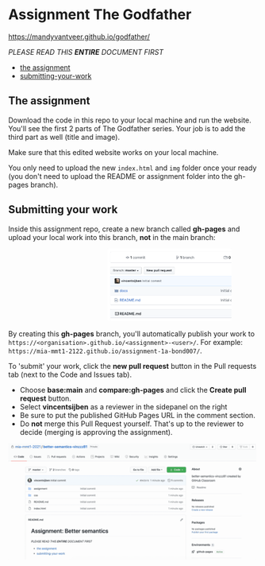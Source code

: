 # Assignment The Godfather
https://mandyvantveer.github.io/godfather/

*PLEASE READ THIS **ENTIRE** DOCUMENT FIRST*

* [the assignment](#the-assignment)
* [submitting-your-work](#submitting-your-work)


## The assignment

Download the code in this repo to your local machine and run the website. You'll see the first 2 parts of The Godfather series. Your job is to add the third part as well (title and image).

Make sure that this edited website works on your local machine. 

You only need to upload the new ```index.html``` and ```img``` folder once your ready (you don't need to upload the README or assignment folder into the gh-pages branch).

## Submitting your work
Inside this assignment repo, create a new branch called **gh-pages** and upload your local work into this branch, **not** in the main branch:

<img src="assignment/create-branch-gh-pages.gif" width="250" alt="how to create new branch called gh-pages" style="margin-left:200px;">

By creating this **gh-pages** branch, you'll automatically publish your work to ```https://<organisation>.github.io/<assignment>-<user>/```. For example: ```https://mia-mmt1-2122.github.io/assignment-1a-bond007/```.

To 'submit' your work, click the **new pull request** button in the Pull requests tab (next to the Code and Issues tab). 
  * Choose **base:main** and **compare:gh-pages** and click the **Create pull request** button.
  * Select **vincentsijben** as a reviewer in the sidepanel on the right
  * Be sure to put the published GitHub Pages URL in the comment section.
  * Do **not** merge this Pull Request yourself. That's up to the reviewer to decide (merging is approving the assignment).
  
<img src="assignment/send-pull-request.gif" width="500" alt="example of sending pull request to review">  
